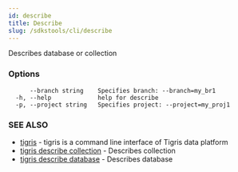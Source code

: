 ```yaml
---
id: describe
title: Describe
slug: /sdkstools/cli/describe
---
```


Describes database or collection

### Options

```
      --branch string    Specifies branch: --branch=my_br1
  -h, --help             help for describe
  -p, --project string   Specifies project: --project=my_proj1
```

### SEE ALSO

- [tigris](tigris.md) - tigris is a command line interface of Tigris data platform
- [tigris describe collection](tigris_describe_collection.md) - Describes collection
- [tigris describe database](tigris_describe_database.md) - Describes database
